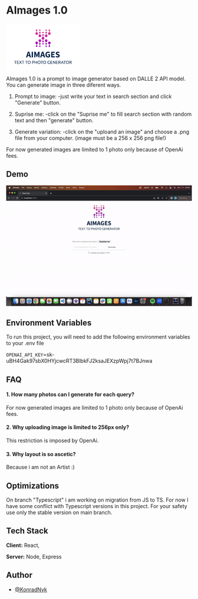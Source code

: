 
# AImages 1.0
<img alt= "AImage logo" align= "center" src= "https://github.com/nyxon1/Aimages/blob/523e0a8698c8eb3fafca4779b3dd0f899e72b449/src/logo.png">

AImages 1.0 is a prompt to image generator based on DALLE 2 API model. You can generate image in three diferent ways.

1. Prompt to image:
-just write your text in search section and click "Generate" button.

2. Suprise me:
-click on the "Suprise me" to fill search section with random text and then "generate" button.

3. Generate variation:
-click on the "uploand an image" and choose a .png file from your computer. (image must be a 256 x 256 png file!)

For now generated images are limited to 1 photo only because of OpenAi fees. 



## Demo
<img src= "https://github.com/nyxon1/Aimages/blob/5887d4fb475d707f8465e9cd432910d051065a54/public/IMG_0950.GIF" > 

## Environment Variables

To run this project, you will need to add the following environment variables to your .env file

`OPENAI_API_KEY`=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



## FAQ

#### 1. How many photos can I generate for each query?

For now generated images are limited to 1 photo only because of OpenAi fees.

#### 2. Why uploading image is limited to 256px only? 

This restriction is imposed by OpenAi.

#### 3. Why layout is so ascetic?

Because i am not an Artist :)

## Optimizations

On branch "Typescript" i am working on migration from JS to TS. For now I have some conflict with Typescript versions in this project. For your safety use only the stable version on main branch. 

## Tech Stack

**Client:** React,

**Server:** Node, Express

## Author

- [@KonradNyk](https://www.github.com/nyxon1)

